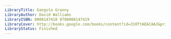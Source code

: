 ```yaml
---
LibraryTitle: Gangsta Granny
LibraryAuthor: David Walliams
LibraryISBN: 0008147418 9780008147419
LibraryCover: http://books.google.com/books/content?id=31OTtAEACAAJ&printsec=frontcover&img=1&zoom=1&source=gbs_api
LibraryStatus: Finished
---
```

